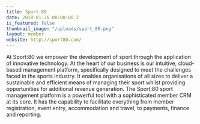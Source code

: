 ```yaml
---
title: Sport:80
date: 2018-01-26 00:00:00 Z
is_featured: false
thumbnail_image: "/uploads/sport_80.png"
layout: member
website: http://sport80.com/
---
```


At Sport:80 we empower the development of sport through the application of innovative technology. At the heart of our business is our intuitive, cloud-based management platform, specifically designed to meet the challenges faced in the sports industry. It enables organisations of all sizes to deliver a sustainable and efficient means of managing their sport whilst providing opportunities for additional revenue generation. The Sport:80 sport management platform is a powerful tool with a sophisticated member CRM at its core. It has the capability to facilitate everything from member registration, event entry, accommodation and travel, to payments, finance and reporting.